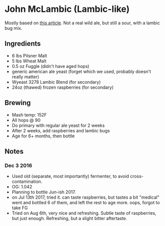 # John McLambic (Lambic-like)

Mostly based on [this article](http://learn.kegerator.com/brewing-sour-beer/).
Not a real wild ale, but still a sour, with a lambic bug mix.

## Ingredients

* 6 lbs Pilsner Malt
* 5 lbs Wheat Malt
* 0.5 oz Fuggle (didn't have aged hops)
* generic american ale yeast (forget which we used, probably doesn't
  really matter)
* Wyeast 3278 Lambic Blend (for secondary)
* 24oz (thawed) frozen raspberries (for secondary)

## Brewing

* Mash temp: 152F
* All hops @ 90
* Do primary with regular ale yeast for 2 weeks
* After 2 weeks, add raspberries and lambic bugs
* Age for 6+ months, then bottle

## Notes

### Dec 3 2016
* Used old (separate, most importantly) fermenter, to avoid
  cross-contamination.
* OG: 1.042
* Planning to bottle Jun-ish 2017.
* on Jul 13th 2017, tried it. can taste raspberries, but tastes a bit "medical"
  went and bottled 6 of them, and left the rest to age more. oops, forgot to take FG
* Tried on Aug 6th, very nice and refreshing. Subtle taste of raspberries, but
  just enough. Refreshing, but a slight bitter aftertaste.
